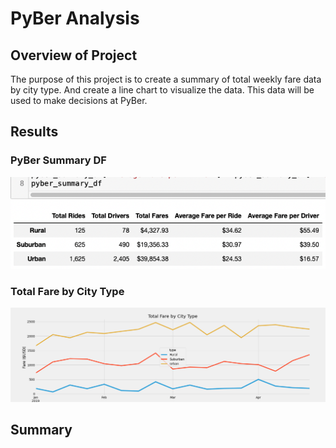 # PyBer Analysis

## Overview of Project

The purpose of this project is to create a summary of total weekly fare data by city type. And create a line chart to visualize the data. This data will be used to make decisions at PyBer.

## Results



### PyBer Summary DF
![](/Resources/pyber_summary_df.png)

### Total Fare by City Type
![](/Analysis/PyBer_fare_summary.png)

## Summary
